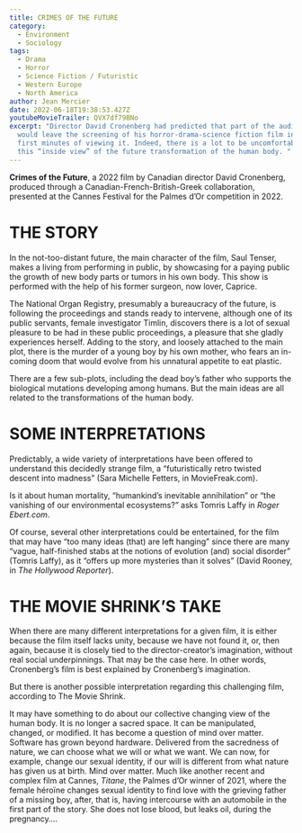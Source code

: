 ```yaml
---
title: CRIMES OF THE FUTURE
category:
  - Environment
  - Sociology
tags:
  - Drama
  - Horror
  - Science Fiction / Futuristic
  - Western Europe
  - North America
author: Jean Mercier
date: 2022-06-18T19:38:53.427Z
youtubeMovieTrailer: QVX7df79BNo
excerpt: "Director David Cronenberg had predicted that part of the audience
  would leave the screening of his horror-drama-science fiction film in the
  first minutes of viewing it. Indeed, there is a lot to be uncomfortable with
  this “inside view” of the future transformation of the human body. "
---
```

**Crimes of the Future**, a 2022 film by Canadian director David Cronenberg, produced through a Canadian-French-British-Greek collaboration, presented at the Cannes Festival for the Palmes d’Or competition in 2022.

# THE STORY

In the not-too-distant future, the main character of the film, Saul Tenser, makes a living from performing in public, by showcasing for a paying public the growth of new body parts or tumors in his own body. This show is performed with the help of his former surgeon, now lover, Caprice.

The National Organ Registry, presumably a bureaucracy of the future, is following the proceedings and stands ready to intervene, although one of its public servants, female investigator Timlin, discovers there is a lot of sexual pleasure to be had in these public proceedings, a pleasure that she gladly experiences herself. 
Adding to the story, and loosely attached to the main plot, there is the murder of a young boy by his own mother, who fears an in-coming doom that would evolve from his unnatural appetite to eat plastic.

There are a few sub-plots, including the dead boy’s father who supports the biological mutations developing among humans. But the main ideas are all related to the transformations of the human body.

# SOME INTERPRETATIONS

Predictably, a wide variety of interpretations have been offered to understand this decidedly strange film, a “futuristically retro twisted descent into madness” (Sara Michelle Fetters, in MovieFreak.com).

Is it about human mortality, “humankind’s inevitable annihilation” or “the vanishing of our environmental ecosystems?” asks Tomris Laffy in *Roger Ebert.com*.

Of course, several other interpretations could be entertained, for the film that may have “too many ideas (that) are left hanging” since there are many “vague, half-finished stabs at the notions of evolution (and) social disorder” (Tomris Laffy), as it “offers up more mysteries than it solves” (David Rooney, in *The Hollywood Reporter*). 

# THE MOVIE SHRINK’S TAKE

When there are many different interpretations for a given film, it is either because the film itself lacks unity, because we have not found it, or, then again, because it is closely tied to the director-creator’s imagination, without real social underpinnings. That may be the case here. In other words, Cronenberg’s film is best explained by Cronenberg’s imagination.

But there is another possible interpretation regarding this challenging film, according to The Movie Shrink.

It may have something to do about our collective changing view of the human body. It is no longer a sacred space. It can be manipulated, changed, or modified. It has become a question of mind over matter. Software has grown beyond hardware. Delivered from the sacredness of nature, we can choose what we will or what we want. We can now, for example, change our sexual identity, if our will is different from what nature has given us at birth.  Mind over matter. Much like another recent and complex film at Cannes, *Titane*, the Palmes d’Or winner of 2021, where the female héroïne changes sexual identity to find love with the grieving father of a missing boy, after, that is, having intercourse with an automobile in the first part of the story. She does not lose blood, but leaks oil, during the pregnancy….